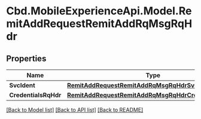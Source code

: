 # Cbd.MobileExperienceApi.Model.RemitAddRequestRemitAddRqMsgRqHdr

## Properties

Name | Type | Description | Notes
------------ | ------------- | ------------- | -------------
**SvcIdent** | [**RemitAddRequestRemitAddRqMsgRqHdrSvcIdent**](RemitAddRequestRemitAddRqMsgRqHdrSvcIdent.md) |  | 
**CredentialsRqHdr** | [**RemitAddRequestRemitAddRqMsgRqHdrCredentialsRqHdr**](RemitAddRequestRemitAddRqMsgRqHdrCredentialsRqHdr.md) |  | [optional] 

[[Back to Model list]](../README.md#documentation-for-models) [[Back to API list]](../README.md#documentation-for-api-endpoints) [[Back to README]](../README.md)

